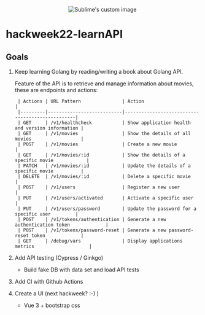 <p align="center">
  <img src="https://user-images.githubusercontent.com/6025636/216678394-28c530cb-f762-474d-8fb4-447f28dfbfff.png" alt="Sublime's custom image"/>
</p>


# hackweek22-learnAPI

## Goals
1. Keep learning Golang by reading/writing a book about Golang API.

    Feature of the API is to retrieve and manage information about movies, these are endpoints and actions:

        | Actions | URL Pattern               | Action                                          |
        |---------|---------------------------|-------------------------------------------------|
        | GET     | /v1/healthcheck           | Show application health and version information |
        | GET     | /v1/movies                | Show the details of all movies                  |
        | POST    | /v1/movies                | Create a new movie                              |
        | GET     | /v1/movies/:id            | Show the details of a specific movie            |
        | PATCH   | /v1/movies/:id            | Update the details of a specific movie          |
        | DELETE  | /v1/movies/:id            | Delete a specific movie                         |
        | POST    | /v1/users                 | Register a new user                             |
        | PUT     | /v1/users/activated       | Activate a specific user                        |
        | PUT     | /v1/users/password        | Update the password for a specific user         |
        | POST    | /v1/tokens/authentication | Generate a new authentication token             |
        | POST    | /v1/tokens/password-reset | Generate a new password-reset token             |
        | GET     | /debug/vars               | Display applications metrics                    |

2. Add API testing (Cypress / Ginkgo)
   * Build fake DB with data set and load API tests
   
3. Add CI with Github Actions
  
4. Create a UI (next hackweek? :-) )
    * Vue 3 + bootstrap css
